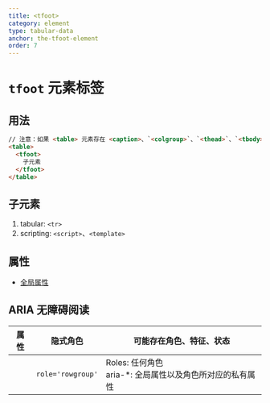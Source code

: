 ```yaml
---
title: <tfoot>
category: element
type: tabular-data
anchor: the-tfoot-element
order: 7
---
```


# `tfoot` 元素标签

## 用法

```html
// 注意：如果 <table> 元素存在 <caption>、`<colgroup>`、`<thead>`、`<tbody>` 元素则需要排在它之后
<table>
  <tfoot>
    子元素
  </tfoot>
</table>
```

## 子元素

1. tabular: `<tr>`
1. scripting: `<script>`、`<template>`

## 属性

* [全局属性](/front-end/HTML/attribute#anchor-全局属性)

## ARIA 无障碍阅读

| 属性 | 隐式角色 | 可能存在角色、特征、状态 |
| ---- | ---- | ---- |
| | `role='rowgroup'` | Roles: 任何角色 <br> aria-*: 全局属性以及角色所对应的私有属性 |
